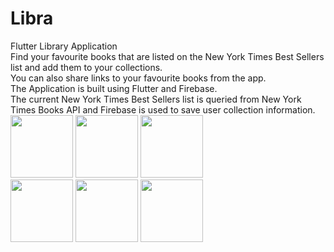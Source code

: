# Libra
Flutter Library Application  
Find your favourite books that are listed on the New York Times Best Sellers list and add them to your collections.  
You can also share links to your favourite books from the app.  
The Application is built using Flutter and Firebase.  
The current New York Times Best Sellers list is queried from New York Times Books API and Firebase is used to save user collection information.  
<img src ="https://user-images.githubusercontent.com/107206484/231516642-3cc7e23f-b600-4550-bcbd-e5ab72316045.jpg" width="100"/>
<img src ="https://user-images.githubusercontent.com/107206484/231516975-ef6c41da-b9cb-413c-bb48-f0f7cf129a84.jpg" width="100"/>
<img src ="https://user-images.githubusercontent.com/107206484/231517024-fe610623-222d-4f01-a634-f5ec34f91ec2.jpg" width="100"/>  
<img src ="https://user-images.githubusercontent.com/107206484/231517073-1cf56af2-e564-4a56-9246-4a150ee9dd7c.jpg" width="100"/>
<img src ="https://user-images.githubusercontent.com/107206484/231517125-e69d8f24-5b7a-45bc-a5c0-5881a5c1fab0.jpg" width="100"/>
<img src ="https://user-images.githubusercontent.com/107206484/231517202-b4db16bb-c124-4642-96b9-cefe39ff2baf.jpg" width="100"/>
